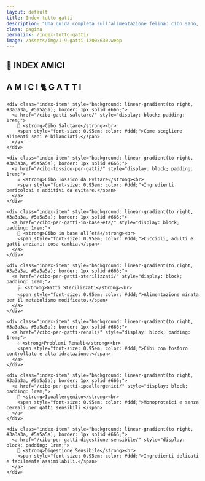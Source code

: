 ```yaml
---
layout: default
title: Index tutto gatti
description: "Una guida completa sull’alimentazione felina: cibo sano, età, esigenze speciali e molto altro."
class: pagina
permalink: /index-tutto-gatti/
image: /assets/img/1-9-gatti-1200x630.webp
---
```

<main class="layout-wrapper">

  <section class="intro">
    <h1 class="main-title-centered">🐾 INDEX AMICI</h1>
    <h2 class="small-title">A M I C I 🐈 G A T T I</h2>
  </section>



  <section class="grid-index">

    <div class="index-item" style="background: linear-gradient(to right, #3a3a3a, #5a5a5a); border: 1px solid #666;">
      <a href="/cibo-gatti-salutare/" style="display: block; padding: 1rem;">
        🥗 <strong>Cibo Salutare</strong><br>
        <span style="font-size: 0.95em; color: #ddd;">Come scegliere alimenti sani e bilanciati.</span>
      </a>
    </div>

    <div class="index-item" style="background: linear-gradient(to right, #3a3a3a, #5a5a5a); border: 1px solid #666;">
      <a href="/cibo-tossico-per-gatti/" style="display: block; padding: 1rem;">
        ☠️ <strong>Cibo Tossico da Evitare</strong><br>
        <span style="font-size: 0.95em; color: #ddd;">Ingredienti pericolosi e additivi da evitare.</span>
      </a>
    </div>

    <div class="index-item" style="background: linear-gradient(to right, #3a3a3a, #5a5a5a); border: 1px solid #666;">
      <a href="/cibo-per-gatti-in-base-eta/" style="display: block; padding: 1rem;">
        🐣 <strong>Cibo in base all’età</strong><br>
        <span style="font-size: 0.95em; color: #ddd;">Cuccioli, adulti e gatti anziani: cosa cambia.</span>
      </a>
    </div>

    <div class="index-item" style="background: linear-gradient(to right, #3a3a3a, #5a5a5a); border: 1px solid #666;">
      <a href="/cibo-per-gatti-sterilizzati/" style="display: block; padding: 1rem;">
        🩺 <strong>Gatti Sterilizzati</strong><br>
        <span style="font-size: 0.95em; color: #ddd;">Alimentazione mirata per il metabolismo modificato.</span>
      </a>
    </div>

    <div class="index-item" style="background: linear-gradient(to right, #3a3a3a, #5a5a5a); border: 1px solid #666;">
      <a href="/cibo-per-gatti-renali/" style="display: block; padding: 1rem;">
        💧 <strong>Problemi Renali</strong><br>
        <span style="font-size: 0.95em; color: #ddd;">Cibi con fosforo controllato e alta idratazione.</span>
      </a>
    </div>

    <div class="index-item" style="background: linear-gradient(to right, #3a3a3a, #5a5a5a); border: 1px solid #666;">
      <a href="/cibo-per-gatti-ipoallergenici/" style="display: block; padding: 1rem;">
        🌿 <strong>Ipoallergenico</strong><br>
        <span style="font-size: 0.95em; color: #ddd;">Monoproteici e senza cereali per gatti sensibili.</span>
      </a>
    </div>

    <div class="index-item" style="background: linear-gradient(to right, #3a3a3a, #5a5a5a); border: 1px solid #666;">
      <a href="/cibo-per-gatti-digestione-sensibile/" style="display: block; padding: 1rem;">
        🧘 <strong>Digestione Sensibile</strong><br>
        <span style="font-size: 0.95em; color: #ddd;">Ingredienti delicati e facilmente assimilabili.</span>
      </a>
    </div>
<br><br><br>
  </section>

</main>
